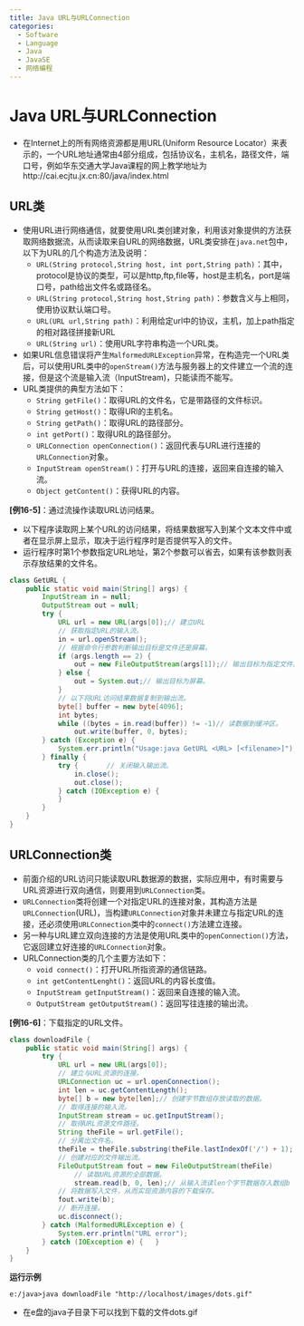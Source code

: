 ```yaml
---
title: Java URL与URLConnection
categories:
  - Software
  - Language
  - Java
  - JavaSE
  - 网络编程
---
```

# Java URL与URLConnection

- 在Internet上的所有网络资源都是用URL(Uniform Resource Locator）来表示的，一个URL地址通常由4部分组成，包括协议名，主机名，路径文件，端口号，例如华东交通大学Java课程的网上教学地址为http://cai.ecjtu.jx.cn:80/java/index.html

## URL类

- 使用URL进行网络通信，就要使用URL类创建对象，利用该对象提供的方法获取网络数据流，从而读取来自URL的网络数据，URL类安排在`java.net`包中，以下为URL的几个构造方法及说明：
    - `URL(String protocol,String host, int port,String path)`：其中，protocol是协议的类型，可以是http,ftp,file等，host是主机名，port是端口号，path给出文件名或路径名。
    - `URL(String protocol,String host,String path)`：参数含义与上相同，使用协议默认端口号。
    - `URL(URL url,String path)`：利用给定url中的协议，主机，加上path指定的相对路径拼接新URL
    - `URL(String url)`：使用URL字符串构造一个URL类。
- 如果URL信息错误将产生`MalformedURLException`异常，在构造完一个URL类后，可以使用URL类中的`openStream()`方法与服务器上的文件建立一个流的连接，但是这个流是输入流（InputStream)，只能读而不能写。
- URL类提供的典型方法如下：
    - `String getFile()`：取得URL的文件名，它是带路径的文件标识。
    - `String getHost()`：取得URl的主机名。
    - `String getPath()`：取得URL的路径部分。
    - `int getPort()`：取得URL的路径部分。
    - `URLConnection openConnection()`：返回代表与URL进行连接的`URLConnection`对象。
    - `InputStream openStream()`：打开与URL的连接，返回来自连接的输入流。
    - `Object getContent()`：获得URL的内容。

**[例16-5]**：通过流操作读取URL访问结果。

- 以下程序读取网上某个URL的访问结果，将结果数据写入到某个文本文件中或者在显示屏上显示，取决于运行程序时是否提供写入的文件。
- 运行程序时第1个参数指定URL地址，第2个参数可以省去，如果有该参数则表示存放结果的文件名。

```java
class GetURL {
    public static void main(String[] args) {
        InputStream in = null;
        OutputStream out = null;
        try {
            URL url = new URL(args[0]);// 建立URL
            // 获取指定URL的输入流。
            in = url.openStream();
            // 根据命令行参数判断输出目标是文件还是屏幕。
            if (args.length == 2) {
                out = new FileOutputStream(args[1]);// 输出目标为指定文件。
            } else {
                out = System.out;// 输出目标为屏幕。
            }
            // 以下将URL访问结果数据复制到输出流。
            byte[] buffer = new byte[4096];
            int bytes;
            while ((bytes = in.read(buffer)) != -1)// 读数据到缓冲区。
                out.write(buffer, 0, bytes);
        } catch (Exception e) {
            System.err.println("Usage:java GetURL <URL> [<filename>]");
        } finally {
            try {       // 关闭输入输出流。
                in.close();
                out.close();
            } catch (IOException e) {
            }
        }
    }
}
```

## URLConnection类

- 前面介绍的URL访问只能读取URL数据源的数据，实际应用中，有时需要与URL资源进行双向通信，则要用到`URLConnection`类。
- `URLConnection`类将创建一个对指定URL的连接对象，其构造方法是`URLConnection`(URL)，当构建`URLConnection`对象并未建立与指定URL的连接，还必须使用`URLConnection`类中的`connect()`方法建立连接。
- 另一种与URL建立双向连接的方法是使用URL类中的`openConnection()`方法，它返回建立好连接的`URLConnection`对象。
- URLConnection类的几个主要方法如下：
    - `void connect()`：打开URL所指资源的通信链路。
    - `int getContentLenght()`：返回URL的内容长度值。
    - `InputStream getInputStream()`：返回来自连接的输入流。
    - `OutputStream getOutputStream()`：返回写往连接的输出流。

**[例16-6]**：下载指定的URL文件。

```java
class downloadFile {
    public static void main(String[] args) {
        try {
            URL url = new URL(args[0]);
            // 建立与URL资源的连接。
            URLConnection uc = url.openConnection();
            int len = uc.getContentLength();
            byte[] b = new byte[len];// 创建字节数组存放读取的数据。
            // 取得连接的输入流。
            InputStream stream = uc.getInputStream();
            // 取得URL资源文件路径。
            String theFile = url.getFile();
            // 分离出文件名。
            theFile = theFile.substring(theFile.lastIndexOf('/') + 1);
            // 创建对应的文件输出流。
            FileOutputStream fout = new FileOutputStream(theFile)
                // 读取URL资源的全部数据。
                stream.read(b, 0, len);// 从输入流读len个字节数据存入数组b
            // 将数据写入文件，从而实现资源内容的下载保存。
            fout.write(b);
            // 断开连接。
            uc.disconnect();
        } catch (MalformedURLException e) {
            System.err.println("URL error");
        } catch (IOException e) {   }
    }
}
```

**运行示例**

```
e:/java>java downloadFile "http://localhost/images/dots.gif"
```

- 在e盘的java子目录下可以找到下载的文件dots.gif